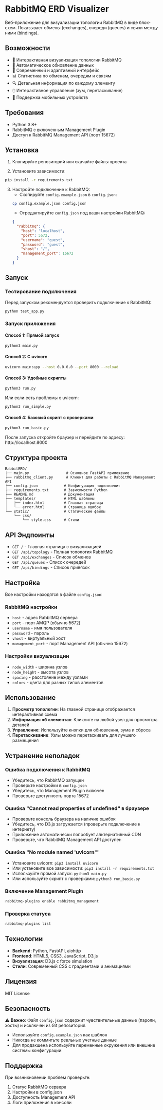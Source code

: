 # RabbitMQ ERD Visualizer

Веб-приложение для визуализации топологии RabbitMQ в виде блок-схем. Показывает обмены (exchanges), очереди (queues) и связи между ними (bindings).

## Возможности

- 🎯 Интерактивная визуализация топологии RabbitMQ
- 🔄 Автоматическое обновление данных
- 🎨 Современный и адаптивный интерфейс
- 📊 Статистика по обменам, очередям и связям
- 🔍 Детальная информация по каждому элементу
- 🖱️ Интерактивное управление (зум, перетаскивание)
- 📱 Поддержка мобильных устройств

## Требования

- Python 3.8+
- RabbitMQ с включенным Management Plugin
- Доступ к RabbitMQ Management API (порт 15672)

## Установка

1. Клонируйте репозиторий или скачайте файлы проекта

2. Установите зависимости:
```bash
pip install -r requirements.txt
```

3. Настройте подключение к RabbitMQ:
   - Скопируйте `config.example.json` в `config.json`:
   ```bash
   cp config.example.json config.json
   ```
   - Отредактируйте `config.json` под ваши настройки RabbitMQ:
   ```json
   {
     "rabbitmq": {
       "host": "localhost",
       "port": 5672,
       "username": "guest",
       "password": "guest",
       "vhost": "/",
       "management_port": 15672
     }
   }
   ```

## Запуск

### Тестирование подключения
Перед запуском рекомендуется проверить подключение к RabbitMQ:
```bash
python test_app.py
```

### Запуск приложения

#### Способ 1: Прямой запуск
```bash
python3 main.py
```

#### Способ 2: С uvicorn
```bash
uvicorn main:app --host 0.0.0.0 --port 8000 --reload
```

#### Способ 3: Удобные скрипты
```bash
python3 run.py
```

Или если есть проблемы с uvicorn:
```bash
python3 run_simple.py
```

#### Способ 4: Базовый скрипт с проверками
```bash
python3 run_basic.py
```

После запуска откройте браузер и перейдите по адресу: http://localhost:8000

## Структура проекта

```
RabbitERD/
├── main.py                 # Основное FastAPI приложение
├── rabbitmq_client.py      # Клиент для работы с RabbitMQ Management API
├── config.json            # Конфигурация подключения
├── requirements.txt       # Зависимости Python
├── README.md              # Документация
├── templates/             # HTML шаблоны
│   ├── index.html         # Главная страница
│   └── error.html         # Страница ошибок
└── static/                # Статические файлы
    └── css/
        └── style.css      # Стили
```

## API Эндпоинты

- `GET /` - Главная страница с визуализацией
- `GET /api/topology` - Полная топология RabbitMQ
- `GET /api/exchanges` - Список обменов
- `GET /api/queues` - Список очередей
- `GET /api/bindings` - Список привязок

## Настройка

Все настройки находятся в файле `config.json`:

### RabbitMQ настройки
- `host` - адрес RabbitMQ сервера
- `port` - порт AMQP (обычно 5672)
- `username` - имя пользователя
- `password` - пароль
- `vhost` - виртуальный хост
- `management_port` - порт Management API (обычно 15672)

### Настройки визуализации
- `node_width` - ширина узлов
- `node_height` - высота узлов
- `spacing` - расстояние между узлами
- `colors` - цвета для разных типов элементов

## Использование

1. **Просмотр топологии**: На главной странице отображается интерактивная схема
2. **Информация об элементах**: Кликните на любой узел для просмотра деталей
3. **Управление**: Используйте кнопки для обновления, зума и сброса
4. **Перетаскивание**: Узлы можно перетаскивать для лучшего размещения

## Устранение неполадок

### Ошибка подключения к RabbitMQ
- Убедитесь, что RabbitMQ запущен
- Проверьте настройки в `config.json`
- Убедитесь, что Management Plugin включен
- Проверьте доступность порта 15672

### Ошибка "Cannot read properties of undefined" в браузере
- Проверьте консоль браузера на наличие ошибок
- Убедитесь, что D3.js загружается (проверьте подключение к интернету)
- Приложение автоматически попробует альтернативный CDN
- Проверьте, что RabbitMQ Management API доступен

### Ошибка "No module named 'uvicorn'"
- Установите uvicorn: `pip3 install uvicorn`
- Или установите все зависимости: `pip3 install -r requirements.txt`
- Используйте прямой запуск: `python3 main.py`
- Или используйте скрипт с проверками: `python3 run_basic.py`

### Включение Management Plugin
```bash
rabbitmq-plugins enable rabbitmq_management
```

### Проверка статуса
```bash
rabbitmq-plugins list
```

## Технологии

- **Backend**: Python, FastAPI, aiohttp
- **Frontend**: HTML5, CSS3, JavaScript, D3.js
- **Визуализация**: D3.js с force simulation
- **Стили**: Современный CSS с градиентами и анимациями

## Лицензия

MIT License

## Безопасность

⚠️ **Важно**: Файл `config.json` содержит чувствительные данные (пароли, хосты) и исключен из Git репозитория. 

- Используйте `config.example.json` как шаблон
- Никогда не коммитьте реальные учетные данные
- Для продакшена используйте переменные окружения или внешние системы конфигурации

## Поддержка

При возникновении проблем проверьте:
1. Статус RabbitMQ сервера
2. Настройки в config.json
3. Доступность Management API
4. Логи приложения в консоли

